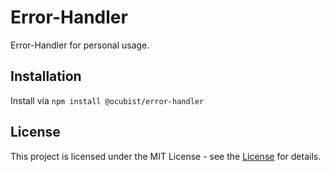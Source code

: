# Error-Handler

Error-Handler for personal usage.

## Installation

Install via `npm install @ocubist/error-handler`

## License

This project is licensed under the MIT License - see the [License](./LICENSE.md) for details.
